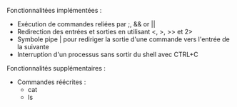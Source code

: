 Fonctionnalitées implémentées :
- Exécution de commandes reliées par ;, && or ||
- Redirection des entrées et sorties en utilisant <, >, >> et 2>
- Symbole pipe | pour rediriger la sortie d'une commande vers l'entrée de la suivante
- Interruption d'un processus sans sortir du shell avec CTRL+C

Fonctionnalités supplémentaires :
- Commandes réécrites : 
    - cat
    - ls
